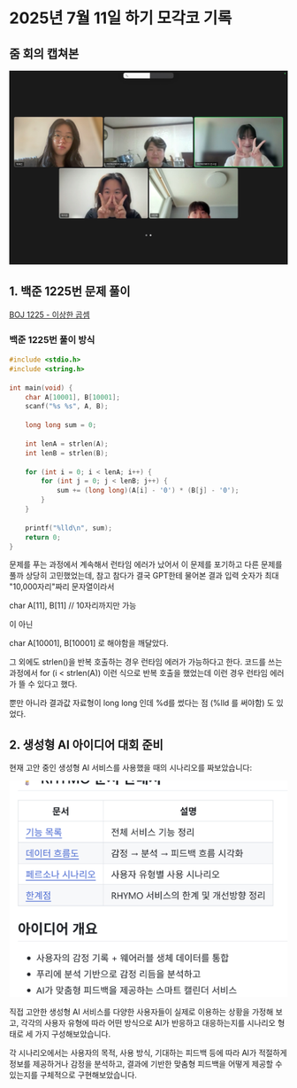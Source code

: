 # 2025년 7월 11일 하기 모각코 기록

## 줌 회의 캡쳐본

![줌 회의 캡처](https://github.com/wwwishcom/25Mogakko_Summer-session/blob/main/image/KakaoTalk_20250711_162745175_01.jpg?raw=true)


## 1. 백준 1225번 문제 풀이

[BOJ 1225 - 이상한 곱셈](https://www.acmicpc.net/problem/1225)


### 백준 1225번 풀이 방식

```c
#include <stdio.h>
#include <string.h>

int main(void) {
    char A[10001], B[10001];
    scanf("%s %s", A, B);

    long long sum = 0;

    int lenA = strlen(A);
    int lenB = strlen(B);

    for (int i = 0; i < lenA; i++) {
        for (int j = 0; j < lenB; j++) {
            sum += (long long)(A[i] - '0') * (B[j] - '0');
        }
    }

    printf("%lld\n", sum);
    return 0;
}

```

문제를 푸는 과정에서 계속해서 런타임 에러가 났어서 이 문제를 포기하고 다른 문제를 풀까 상당히 고민했었는데, 참고 참다가 결국 GPT한테 물어본 결과 입력 숫자가 최대 "10,000자리"짜리 문자열이라서

char A[11], B[11] // 10자리까지만 가능

이 아닌

char A[10001], B[10001] 로 해야함을 깨달았다. 

그 외에도 strlen()을 반복 호출하는 경우 런타임 에러가 가능하다고 한다.
코드를 쓰는 과정에서 for (i < strlen(A)) 이런 식으로 반복 호출을 했었는데 이런 경우 런타임 에러가 뜰 수 있다고 했다.

뿐만 아니라 결과값 자료형이 long long 인데 %d를 썼다는 점 (%lld 를 써야함) 도 있었다.


## 2. 생성형 AI 아이디어 대회 준비

현재 고안 중인 생성형 AI 서비스를 사용했을 때의 시나리오를 짜보았습니다:

![대회 준비 과정 중 일부](https://github.com/wwwishcom/25Mogakko_Summer-session/blob/main/image/screenshot.png?raw=true)

직접 고안한 생성형 AI 서비스를 다양한 사용자들이 실제로 이용하는 상황을 가정해 보고, 
각각의 사용자 유형에 따라 어떤 방식으로 AI가 반응하고 대응하는지를 시나리오 형태로 세 가지 구성해보았습니다.

각 시나리오에서는 사용자의 목적, 사용 방식, 기대하는 피드백 등에 따라 AI가 적절하게 정보를 제공하거나 감정을 분석하고, 결과에 기반한 맞춤형 피드백을 어떻게 제공할 수 있는지를 구체적으로 구현해보았습니다.

